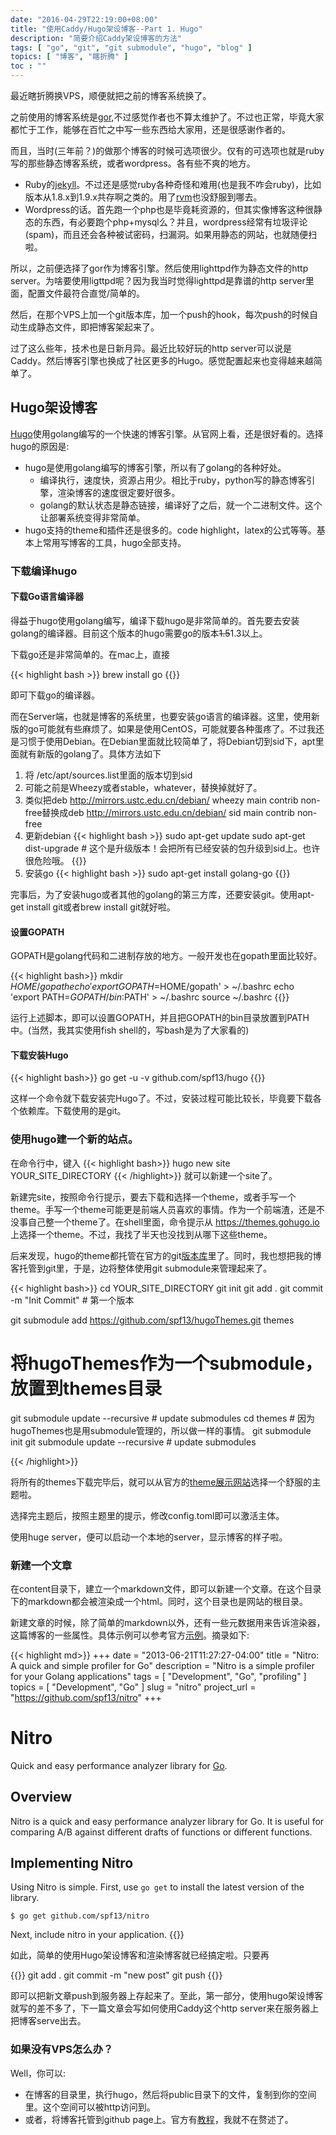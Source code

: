 ```yaml
---
date: "2016-04-29T22:19:00+08:00"
title: "使用Caddy/Hugo架设博客--Part 1. Hugo"
description: "简要介绍Caddy架设博客的方法"
tags: [ "go", "git", "git submodule", "hugo", "blog" ]
topics: [ "博客", "瞎折腾" ]
toc	: ""
---
```


最近瞎折腾换VPS，顺便就把之前的博客系统换了。

之前使用的博客系统是[gor](https://github.com/wendal/gor),不过感觉作者也不算太维护了。不过也正常，毕竟大家都忙于工作，能够在百忙之中写一些东西给大家用，还是很感谢作者的。

而且，当时(三年前？)的做那个博客的时候可选项很少。仅有的可选项也就是ruby写的那些静态博客系统，或者wordpress。各有些不爽的地方。

* Ruby的[jekyll](https://jekyllrb.com/)。不过还是感觉ruby各种奇怪和难用(也是我不咋会ruby)，比如版本从1.8.x到1.9.x共存啊之类的。用了[rvm](https://rvm.io/)也没舒服到哪去。
* Wordpress的话。首先跑一个php也是毕竟耗资源的，但其实像博客这种很静态的东西，有必要跑个php+mysql么？并且，wordpress经常有垃圾评论(spam)，而且还会各种被试密码，扫漏洞。如果用静态的网站，也就随便扫啦。

所以，之前便选择了gor作为博客引擎。然后使用lighttpd作为静态文件的http server。为啥要使用ligttpd呢？因为我当时觉得lighttpd是靠谱的http server里面，配置文件最符合直觉/简单的。

然后，在那个VPS上加一个git版本库，加一个push的hook，每次push的时候自动生成静态文件，即把博客架起来了。

过了这么些年，技术也是日新月异。最近比较好玩的http server可以说是Caddy。然后博客引擎也换成了社区更多的Hugo。感觉配置起来也变得越来越简单了。

## Hugo架设博客
[Hugo](https://gohugo.io/)使用golang编写的一个快速的博客引擎。从官网上看，还是很好看的。选择hugo的原因是:

* hugo是使用golang编写的博客引擎，所以有了golang的各种好处。
  * 编译执行，速度快，资源占用少。相比于ruby，python写的静态博客引擎，渲染博客的速度很定要好很多。
  * golang的默认状态是静态链接，编译好了之后，就一个二进制文件。这个让部署系统变得非常简单。
* hugo支持的theme和插件还是很多的。code highlight，latex的公式等等。基本上常用写博客的工具，hugo全部支持。

### 下载编译hugo

#### 下载Go语言编译器
得益于hugo使用golang编写，编译下载hugo是非常简单的。首先要去安装golang的编译器。目前这个版本的hugo需要go的版本<s>1.5</s>1.3以上。

下载go还是非常简单的。在mac上，直接

{{< highlight bash >}}
brew install go
{{</highlight >}}

即可下载go的编译器。

而在Server端，也就是博客的系统里，也要安装go语言的编译器。这里，使用新版的go可能就有些麻烦了。如果是使用CentOS，可能就要各种蛋疼了。不过我还是习惯于使用Debian。在Debian里面就比较简单了，将Debian切到sid下，apt里面就有新版的golang了。具体方法如下

1. 将 /etc/apt/sources.list里面的版本切到sid
  1. 可能之前是Wheezy或者stable，whatever，替换掉就好了。
  2. 类似把deb http://mirrors.ustc.edu.cn/debian/ wheezy main contrib non-free替换成deb http://mirrors.ustc.edu.cn/debian/ sid main contrib non-free
2. 更新debian
{{< highlight bash >}}
sudo apt-get update
sudo apt-get dist-upgrade	# 这个是升级版本！会把所有已经安装的包升级到sid上。也许很危险哦。
{{</highlight >}}
3. 安装go
{{< highlight bash >}}
sudo apt-get install golang-go
{{</highlight >}}

完事后，为了安装hugo或者其他的golang的第三方库，还要安装git。使用apt-get install git或者brew install git就好啦。

#### 设置GOPATH

GOPATH是golang代码和二进制存放的地方。一般开发也在gopath里面比较好。

{{< highlight bash>}}
mkdir $HOME/gopath
echo 'export GOPATH=$HOME/gopath' > ~/.bashrc
echo 'export PATH=$GOPATH/bin:$PATH' > ~/.bashrc
source ~/.bashrc
{{</highlight>}}

运行上述脚本，即可以设置GOPATH，并且把GOPATH的bin目录放置到PATH中。(当然，我其实使用fish shell的，写bash是为了大家看的)

#### 下载安装Hugo

{{< highlight bash>}}
go get -u -v github.com/spf13/hugo
{{</highlight>}}

这样一个命令就下载安装完Hugo了。不过，安装过程可能比较长，毕竟要下载各个依赖库。下载使用的是git。

### 使用hugo建一个新的站点。

在命令行中，键入
{{< highlight bash>}}
hugo new site YOUR_SITE_DIRECTORY
{{< /highlight>}}
就可以新建一个site了。

新建完site，按照命令行提示，要去下载和选择一个theme，或者手写一个theme。手写一个theme可能更是前端人员喜欢的事情。作为一个前端渣，还是不没事自己整一个theme了。在shell里面，命令提示从 https://themes.gohugo.io 上选择一个theme。不过，我找了半天也没找到从哪下这些theme。

后来发现，hugo的theme都托管在官方的git[版本库](https://github.com/spf13/hugoThemes)里了。同时，我也想把我的博客托管到git里，于是，边将整体使用git submodule来管理起来了。

{{< highlight bash>}}
cd YOUR_SITE_DIRECTORY
git init
git add .
git commit -m "Init Commit"  # 第一个版本

git submodule add https://github.com/spf13/hugoThemes.git themes 
# 将hugoThemes作为一个submodule，放置到themes目录
git submodule update --recursive # update submodules
cd themes # 因为hugoThemes也是用submodule管理的，所以做一样的事情。
git submodule init
git submodule update --recursive # update submodules

{{< /highlight>}}

将所有的themes下载完毕后，就可以从官方的[theme展示网站](https://themes.gohugo.io)选择一个舒服的主题啦。

选择完主题后，按照主题里的提示，修改config.toml即可以激活主体。

使用huge server，便可以启动一个本地的server，显示博客的样子啦。

### 新建一个文章

在content目录下，建立一个markdown文件，即可以新建一个文章。在这个目录下的markdown都会被渲染成一个html。同时，这个目录也是网站的根目录。

新建文章的时候，除了简单的markdown以外，还有一些元数据用来告诉渲染器，这篇博客的一些属性。具体示例可以参考官方[示例](https://gohugo.io/content/example/)。摘录如下:

{{< highlight md>}}
+++
date        = "2013-06-21T11:27:27-04:00"
title       = "Nitro: A quick and simple profiler for Go"
description = "Nitro is a simple profiler for your Golang applications"
tags        = [ "Development", "Go", "profiling" ]
topics      = [ "Development", "Go" ]
slug        = "nitro"
project_url = "https://github.com/spf13/nitro"
+++
# Nitro

Quick and easy performance analyzer library for [Go](http://golang.org/).

## Overview

Nitro is a quick and easy performance analyzer library for Go.
It is useful for comparing A/B against different drafts of functions
or different functions.

## Implementing Nitro

Using Nitro is simple. First, use `go get` to install the latest version
of the library.

    $ go get github.com/spf13/nitro

Next, include nitro in your application.
{{</highlight>}}

如此，简单的使用Hugo架设博客和渲染博客就已经搞定啦。只要再

{{<highlight bash>}}
git add .
git commit -m "new post"
git push
{{</highlight>}}

即可以把新文章push到服务器上存起来了。至此，第一部分，使用hugo架设博客就写的差不多了，下一篇文章会写如何使用Caddy这个http server来在服务器上把博客serve出去。

### 如果没有VPS怎么办？

Well，你可以:

* 在博客的目录里，执行hugo，然后将public目录下的文件，复制到你的空间里。这个空间可以被http访问到。
* 或者，将博客托管到github page上。官方有[教程](https://gohugo.io/tutorials/github-pages-blog/)，我就不在赘述了。